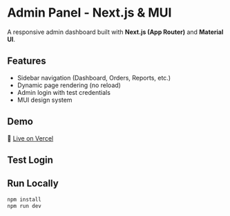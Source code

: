 # Admin Panel - Next.js & MUI

A responsive admin dashboard built with **Next.js (App Router)** and **Material UI**.

## Features

- Sidebar navigation (Dashboard, Orders, Reports, etc.)
- Dynamic page rendering (no reload)
- Admin login with test credentials
- MUI design system

## Demo

🔗 [Live on Vercel](https://adminpanel-next-mui.vercel.app/)

## Test Login


## Run Locally

```bash
npm install
npm run dev
